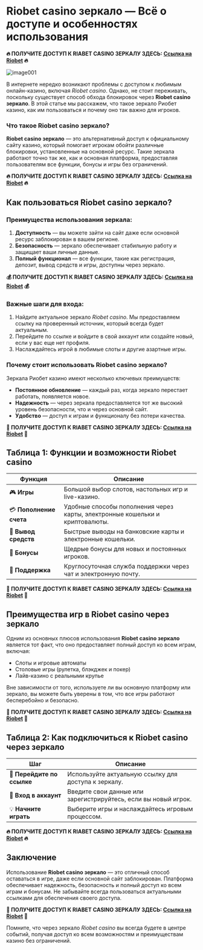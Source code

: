 # Riobet casino зеркало — Всё о доступе и особенностях использования

**🔥 ПОЛУЧИТЕ ДОСТУП К RIABET CASINO ЗЕРКАЛУ ЗДЕСЬ: [Ссылка на Riobet](https://brandplay.link/dtx89f2L) 🔥**

![image001](https://github.com/user-attachments/assets/892341c4-d149-4618-ae98-51f1c589cedd)

В интернете нередко возникают проблемы с доступом к любимым онлайн-казино, включая *Riobet casino*. Однако, не стоит переживать, поскольку существует способ обхода блокировок через **Riobet casino зеркало**. В этой статье мы расскажем, что такое зеркало Риобет казино, как им пользоваться и почему оно так важно для игроков.

### Что такое Riobet casino зеркало?

**Riobet casino зеркало** — это альтернативный доступ к официальному сайту казино, который помогает игрокам обойти различные блокировки, установленные на основной ресурс. Такие зеркала работают точно так же, как и основная платформа, предоставляя пользователям все функции, бонусы и игры без ограничений.

**🔥 ПОЛУЧИТЕ ДОСТУП К RIABET CASINO ЗЕРКАЛУ ЗДЕСЬ: [Ссылка на Riobet](https://brandplay.link/dtx89f2L) 🔥**

## Как пользоваться Riobet casino зеркало?

### Преимущества использования зеркала:

1. **Доступность** — вы можете зайти на сайт даже если основной ресурс заблокирован в вашем регионе.
2. **Безопасность** — зеркало обеспечивает стабильную работу и защищает ваши личные данные.
3. **Полный функционал** — все функции, такие как регистрация, депозит, вывод средств и игры, доступны через зеркало.

**💰 ПОЛУЧИТЕ ДОСТУП К RIABET CASINO ЗЕРКАЛУ ЗДЕСЬ: [Ссылка на Riobet](https://brandplay.link/dtx89f2L) 💰**

### Важные шаги для входа:

1. Найдите актуальное зеркало *Riobet casino*. Мы предоставляем ссылку на проверенный источник, который всегда будет актуальным.
2. Перейдите по ссылке и войдите в свой аккаунт или создайте новый, если у вас еще нет профиля.
3. Наслаждайтесь игрой в любимые слоты и другие азартные игры.

### Почему стоит использовать Riobet casino зеркало?

Зеркала Риобет казино имеют несколько ключевых преимуществ:

- **Постоянное обновление** — каждый раз, когда зеркало перестает работать, появляется новое.
- **Надежность** — через зеркала предоставляется тот же высокий уровень безопасности, что и через основной сайт.
- **Удобство** — доступ к играм и функционалу без потери качества.

**🎰 ПОЛУЧИТЕ ДОСТУП К RIABET CASINO ЗЕРКАЛУ ЗДЕСЬ: [Ссылка на Riobet](https://brandplay.link/dtx89f2L) 🎰**

## Таблица 1: Функции и возможности Riobet casino

| Функция              | Описание                                                                 |
|----------------------|--------------------------------------------------------------------------|
| 🎮 **Игры**           | Большой выбор слотов, настольных игр и live-казино.                        |
| 💳 **Пополнение счета**| Удобные способы пополнения через карты, электронные кошельки и криптовалюты.|
| 💸 **Вывод средств**  | Быстрые выводы на банковские карты и электронные кошельки.               |
| 🎁 **Бонусы**         | Щедрые бонусы для новых и постоянных игроков.                            |
| 🎯 **Поддержка**      | Круглосуточная служба поддержки через чат и электронную почту.           |

**🎲 ПОЛУЧИТЕ ДОСТУП К RIABET CASINO ЗЕРКАЛУ ЗДЕСЬ: [Ссылка на Riobet](https://brandplay.link/dtx89f2L) 🎲**

## Преимущества игр в Riobet casino через зеркало

Одним из основных плюсов использования **Riobet casino зеркало** является тот факт, что оно предоставляет полный доступ ко всем играм, включая:

- Слоты и игровые автоматы
- Столовые игры (рулетка, блэкджек и покер)
- Лайв-казино с реальными крупье

Вне зависимости от того, используете ли вы основную платформу или зеркало, вы можете быть уверены в том, что все игры работают бесперебойно и безопасно.

**🎉 ПОЛУЧИТЕ ДОСТУП К RIABET CASINO ЗЕРКАЛУ ЗДЕСЬ: [Ссылка на Riobet](https://brandplay.link/dtx89f2L) 🎉**

## Таблица 2: Как подключиться к Riobet casino через зеркало

| Шаг                    | Описание                                                                 |
|------------------------|--------------------------------------------------------------------------|
| 🔗 **Перейдите по ссылке** | Используйте актуальную ссылку для доступа к зеркалу.                    |
| 🔑 **Вход в аккаунт**     | Введите свои данные или зарегистрируйтесь, если вы новый игрок.        |
| 💡 **Начните играть**     | Выберите игры и наслаждайтесь игровым процессом.                        |

**🔥 ПОЛУЧИТЕ ДОСТУП К RIABET CASINO ЗЕРКАЛУ ЗДЕСЬ: [Ссылка на Riobet](https://brandplay.link/dtx89f2L) 🔥**

## Заключение

Использование **Riobet casino зеркало** — это отличный способ оставаться в игре, даже если основной сайт заблокирован. Платформа обеспечивает надежность, безопасность и полный доступ ко всем играм и бонусам. Не забывайте всегда пользоваться актуальными ссылками для обеспечения своего доступа.

**💎 ПОЛУЧИТЕ ДОСТУП К RIABET CASINO ЗЕРКАЛУ ЗДЕСЬ: [Ссылка на Riobet](https://brandplay.link/dtx89f2L) 💎**

Помните, что через зеркало *Riobet casino* вы всегда будете в центре событий, получая доступ ко всем возможностям и преимуществам казино без ограничений.
